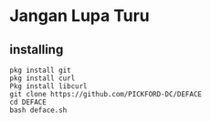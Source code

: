 # Jangan Lupa Turu
## installing
```pkg update && pkg upgrade
pkg install git
pkg install curl
Pkg install libcurl
git clone https://github.com/PICKFORD-DC/DEFACE
cd DEFACE
bash deface.sh
